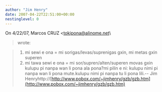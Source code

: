```yaml
---
author: "Jim Henry"
date: 2007-04-22T22:51:00+00:00
nestinglevel: 0
---
```

On 4/22/07, Marcos CRUZ <[tokipona@alinome.net](mailto://tokipona@alinome.net)\
> wrote:

> 1) mi sewi e ona = mi sorigas/levas/suprenigas gxin, mi metas gxin
> superen
> 2) mi tawa sewi e ona = mi sor/supren/alten/superen movas gxin
> kulupu pi nanpa wan li pona ala pona?mi pilin e ni: kulupu nimi pi nanpa wan li pona mute.kulupu nimi pi nanpa tu li pona lili.--
Jim Henryhttp://[http://www.pobox.com/~jimhenry/gzb/gzb.htm](http://www.pobox.com/~jimhenry/gzb/gzb.htm)